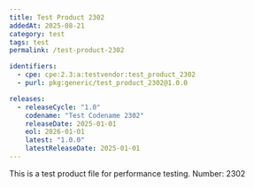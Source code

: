 ```yaml
---
title: Test Product 2302
addedAt: 2025-08-21
category: test
tags: test
permalink: /test-product-2302

identifiers:
  - cpe: cpe:2.3:a:testvendor:test_product_2302
  - purl: pkg:generic/test_product_2302@1.0.0

releases:
  - releaseCycle: "1.0"
    codename: "Test Codename 2302"
    releaseDate: 2025-01-01
    eol: 2026-01-01
    latest: "1.0.0"
    latestReleaseDate: 2025-01-01
---
```


This is a test product file for performance testing. Number: 2302
